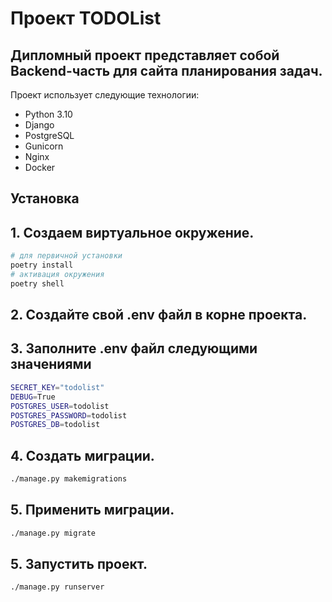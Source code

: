# Проект TODOList

## Дипломный проект представляет собой Backend-часть для сайта планирования задач.

Проект использует следующие технологии:

- Python 3.10
- Django
- PostgreSQL
- Gunicorn
- Nginx
- Docker

## Установка

## 1. Создаем виртуальное окружение.

```sh
# для первичной установки
poetry install
# активация окружения
poetry shell
```
## 2. Создайте свой .env файл в корне проекта.

## 3. Заполните .env файл следующими значениями
```sh
SECRET_KEY="todolist"
DEBUG=True
POSTGRES_USER=todolist
POSTGRES_PASSWORD=todolist
POSTGRES_DB=todolist
```
## 4. Создать миграции.
```sh
./manage.py makemigrations
```
## 5. Применить миграции.
```sh
./manage.py migrate
```
## 5. Запустить проект.
```sh
./manage.py runserver
```